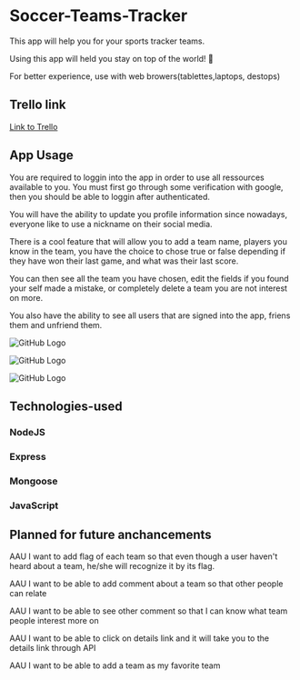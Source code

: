 # Soccer-Teams-Tracker

This app will help you for your sports tracker teams.

Using this app will held you stay on top of the world! 🚀

For better experience, use with web browers(tablettes,laptops, destops)



## Trello link
[Link to Trello](https://trello.com/b/9gxo99jo/unit2-project)





## App Usage

You are required to loggin into the app in order to use all ressources available to you. You must first go through some verification with google, then you should be able to loggin after authenticated.

You will have the ability to update you profile information since nowadays, everyone like to use a nickname on their social media.

There is a cool feature that will allow you to add a team name, players you know in the team, you have the choice to chose true or false depending if they have won their last game, and what was their last score.

You can then see all the team you have chosen, edit the fields if you found your self made a mistake, or completely delete a team you are not interest on more.

You also have the ability to see all users that are signed into the app, friens them and unfriend them.



![GitHub Logo](https://i.imgur.com/RrL7qhn.png)

![GitHub Logo](https://i.imgur.com/ha5GbFT.png)

![GitHub Logo](https://i.imgur.com/tO3bVUt.png)



## Technologies-used

### NodeJS

### Express

### Mongoose

### JavaScript




## Planned for future anchancements

AAU I want to add flag of each team so that even though a user haven't heard about a team, he/she will recognize it by its flag.

AAU I want to be able to add comment about a team so that other people can relate

AAU I want to be able to see other comment so that I can know what team people interest more on

AAU I want to be able to click on details link and it will take you to the details link through API

AAU I want to be able to add a team as my favorite team